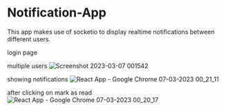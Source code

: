 # Notification-App
This app makes use of socketio to display realtime notifications between different users.

login page

multiple users
![Screenshot 2023-03-07 001542](https://user-images.githubusercontent.com/65952450/223354644-51d8984f-b411-447d-9704-784a24b24c86.png)

showing notifications
![React App - Google Chrome 07-03-2023 00_21_11](https://user-images.githubusercontent.com/65952450/223355206-a29282ac-0cec-46d8-b64e-ba1607947eb2.png)

after clicking on mark as read
![React App - Google Chrome 07-03-2023 00_20_17](https://user-images.githubusercontent.com/65952450/223355366-7744a0cb-39a6-4173-b3b1-6ad9e8991ac4.png)
